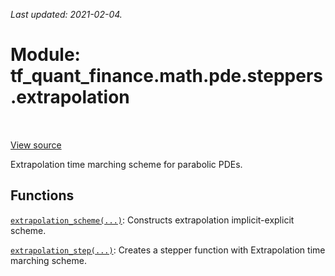 <!--
This file is generated by a tool. Do not edit directly.
For open-source contributions the docs will be updated automatically.
-->

*Last updated: 2021-02-04.*

<div itemscope itemtype="http://developers.google.com/ReferenceObject">
<meta itemprop="name" content="tf_quant_finance.math.pde.steppers.extrapolation" />
<meta itemprop="path" content="Stable" />
</div>

# Module: tf_quant_finance.math.pde.steppers.extrapolation

<!-- Insert buttons and diff -->

<table class="tfo-notebook-buttons tfo-api" align="left">
</table>

<a target="_blank" href="https://github.com/google/tf-quant-finance/blob/master/tf_quant_finance/math/pde/steppers/extrapolation.py">View source</a>



Extrapolation time marching scheme for parabolic PDEs.



## Functions

[`extrapolation_scheme(...)`](../../../../tf_quant_finance/math/pde/steppers/extrapolation/extrapolation_scheme.md): Constructs extrapolation implicit-explicit scheme.

[`extrapolation_step(...)`](../../../../tf_quant_finance/math/pde/steppers/extrapolation/extrapolation_step.md): Creates a stepper function with Extrapolation time marching scheme.

